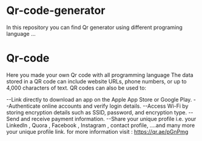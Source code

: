 # Qr-code-generator
In this repository you can find Qr generator using different programing language ...

# Qr-code
Here you made your own  Qr code with all programming language
The data stored in a QR code can include website URLs, phone numbers, or up to 4,000 characters of text. QR codes can also be used to:

--Link directly to download an app on the Apple App Store or Google Play.
--Authenticate online accounts and verify login details.
--Access Wi-Fi by storing encryption details such as SSID, password, and encryption type.
--Send and receive payment information.
--Share your unique profile i.e. your Linkedln , Quora , Facebook , Instagram , contact profile, ….and many more your unique profile link.
for more information visit : https://qr.ae/pGnPmg
